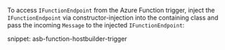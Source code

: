 To access `IFunctionEndpoint` from the Azure Function trigger, inject the `IFunctionEndpoint` via constructor-injection into the containing class and pass the incoming `Message` to the injected `IFunctionEndpoint`:

snippet: asb-function-hostbuilder-trigger